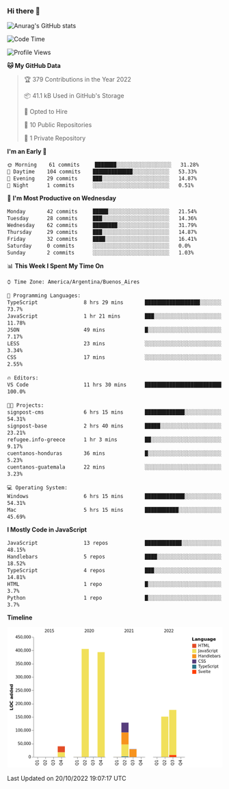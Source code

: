 ### Hi there 👋

![Anurag's GitHub stats](https://github-readme-stats.vercel.app/api?username=guiso92&count_private=true&show_icons=true&theme=dracula)

<!--START_SECTION:waka-->
![Code Time](http://img.shields.io/badge/Code%20Time-45%20hrs%203%20mins-blue)

![Profile Views](http://img.shields.io/badge/Profile%20Views-6-blue)

**🐱 My GitHub Data** 

> 🏆 379 Contributions in the Year 2022
 > 
> 📦 41.1 kB Used in GitHub's Storage 
 > 
> 💼 Opted to Hire
 > 
> 📜 10 Public Repositories 
 > 
> 🔑 1 Private Repository 
 > 
**I'm an Early 🐤** 

```text
🌞 Morning    61 commits     ███████░░░░░░░░░░░░░░░░░░   31.28% 
🌆 Daytime    104 commits    █████████████░░░░░░░░░░░░   53.33% 
🌃 Evening    29 commits     ███░░░░░░░░░░░░░░░░░░░░░░   14.87% 
🌙 Night      1 commits      ░░░░░░░░░░░░░░░░░░░░░░░░░   0.51%

```
📅 **I'm Most Productive on Wednesday** 

```text
Monday       42 commits     █████░░░░░░░░░░░░░░░░░░░░   21.54% 
Tuesday      28 commits     ███░░░░░░░░░░░░░░░░░░░░░░   14.36% 
Wednesday    62 commits     ████████░░░░░░░░░░░░░░░░░   31.79% 
Thursday     29 commits     ███░░░░░░░░░░░░░░░░░░░░░░   14.87% 
Friday       32 commits     ████░░░░░░░░░░░░░░░░░░░░░   16.41% 
Saturday     0 commits      ░░░░░░░░░░░░░░░░░░░░░░░░░   0.0% 
Sunday       2 commits      ░░░░░░░░░░░░░░░░░░░░░░░░░   1.03%

```


📊 **This Week I Spent My Time On** 

```text
⌚︎ Time Zone: America/Argentina/Buenos_Aires

💬 Programming Languages: 
TypeScript               8 hrs 29 mins       ██████████████████░░░░░░░   73.7% 
JavaScript               1 hr 21 mins        ███░░░░░░░░░░░░░░░░░░░░░░   11.78% 
JSON                     49 mins             █░░░░░░░░░░░░░░░░░░░░░░░░   7.17% 
LESS                     23 mins             ░░░░░░░░░░░░░░░░░░░░░░░░░   3.34% 
CSS                      17 mins             ░░░░░░░░░░░░░░░░░░░░░░░░░   2.55%

🔥 Editors: 
VS Code                  11 hrs 30 mins      █████████████████████████   100.0%

🐱‍💻 Projects: 
signpost-cms             6 hrs 15 mins       █████████████░░░░░░░░░░░░   54.31% 
signpost-base            2 hrs 40 mins       █████░░░░░░░░░░░░░░░░░░░░   23.21% 
refugee.info-greece      1 hr 3 mins         ██░░░░░░░░░░░░░░░░░░░░░░░   9.17% 
cuentanos-honduras       36 mins             █░░░░░░░░░░░░░░░░░░░░░░░░   5.23% 
cuentanos-guatemala      22 mins             ░░░░░░░░░░░░░░░░░░░░░░░░░   3.23%

💻 Operating System: 
Windows                  6 hrs 15 mins       █████████████░░░░░░░░░░░░   54.31% 
Mac                      5 hrs 15 mins       ███████████░░░░░░░░░░░░░░   45.69%

```

**I Mostly Code in JavaScript** 

```text
JavaScript               13 repos            ████████████░░░░░░░░░░░░░   48.15% 
Handlebars               5 repos             ████░░░░░░░░░░░░░░░░░░░░░   18.52% 
TypeScript               4 repos             ███░░░░░░░░░░░░░░░░░░░░░░   14.81% 
HTML                     1 repo              █░░░░░░░░░░░░░░░░░░░░░░░░   3.7% 
Python                   1 repo              █░░░░░░░░░░░░░░░░░░░░░░░░   3.7%

```


**Timeline**

![Chart not found](https://raw.githubusercontent.com/Guiso92/Guiso92/main/charts/bar_graph.png) 


 Last Updated on 20/10/2022 19:07:17 UTC
<!--END_SECTION:waka-->
